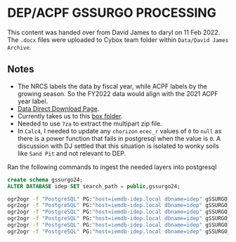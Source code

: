 # DEP/ACPF GSSURGO PROCESSING

This content was handed over from David James to daryl on 11 Feb 2022.  The
`.docx` files were uploaded to Cybox team folder within `Data/David James Archive`.

## Notes

- The NRCS labels the data by fiscal year, while ACPF labels by the growing season.
So the FY2022 data would align with the 2021 ACPF year label.
- [Data Direct Download Page](https://gdg.sc.egov.usda.gov/GDGHome_DirectDownLoad.aspx).
- Currently takes us to this [box folder](https://nrcs.app.box.com/v/soils).
- Needed to use `7za` to extract the multipart zip file.
- In `Calc4`, I needed to update any `chorizon` `ecec_r` values of `0` to `null`
as there is a power function that fails in postgresql when the value is `0`. A
discussion with DJ settled that this situation is isolated to wonky soils like
`Sand Pit` and not relevant to DEP.

Ran the following commands to ingest the needed layers into postgresql

```sql
create schema gssurgo24;
ALTER DATABASE idep SET search_path = public,gssurgo24;
```

```bash
ogr2ogr -f "PostgreSQL" PG:"host=iemdb-idep.local dbname=idep" gSSURGO_CONUS.gdb -nln gssurgo24.component component -progress
ogr2ogr -f "PostgreSQL" PG:"host=iemdb-idep.local dbname=idep" gSSURGO_CONUS.gdb -nln gssurgo24.mapunit mapunit -progress
ogr2ogr -f "PostgreSQL" PG:"host=iemdb-idep.local dbname=idep" gSSURGO_CONUS.gdb -nln gssurgo24.chorizon chorizon -progress
ogr2ogr -f "PostgreSQL" PG:"host=iemdb-idep.local dbname=idep" gSSURGO_CONUS.gdb -nln gssurgo24.chfrags chfrags -progress
ogr2ogr -f "PostgreSQL" PG:"host=iemdb-idep.local dbname=idep" gSSURGO_CONUS.gdb -nln gssurgo24.chtexture  chtexture  -progress
ogr2ogr -f "PostgreSQL" PG:"host=iemdb-idep.local dbname=idep" gSSURGO_CONUS.gdb -nln gssurgo24.chtexturegrp  chtexturegrp  -progress
```
